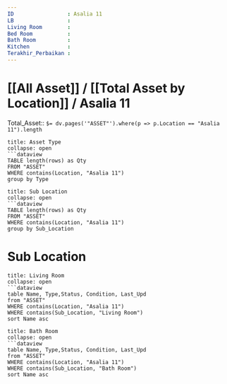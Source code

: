 ```yaml
---
ID                 : Asalia 11
LB                 : 
Living Room        : 
Bed Room           :
Bath Room          :
Kitchen            :
Terakhir_Perbaikan : 
---
```

# [[All Asset]] / [[Total Asset by Location]] / Asalia 11
Total_Asset:: `$= dv.pages('"ASSET"').where(p => p.Location == "Asalia 11").length`




```ad-Asset
title: Asset Type
collapse: open
```dataview 
TABLE length(rows) as Qty 
FROM "ASSET" 
WHERE contains(Location, "Asalia 11")
group by Type
```
```ad-Asset
title: Sub Location
collapse: open
```dataview 
TABLE length(rows) as Qty 
FROM "ASSET" 
WHERE contains(Location, "Asalia 11")
group by Sub_Location
```



# Sub Location
```ad-Sub_Location
title: Living Room
collapse: open
```dataview  
table Name, Type,Status, Condition, Last_Upd
from "ASSET"
WHERE contains(Location, "Asalia 11")
WHERE contains(Sub_Location, "Living Room")
sort Name asc
```
```ad-Sub_Location
title: Bath Room
collapse: open
```dataview  
table Name, Type,Status, Condition, Last_Upd
from "ASSET"
WHERE contains(Location, "Asalia 11")
WHERE contains(Sub_Location, "Bath Room")
sort Name asc
```
